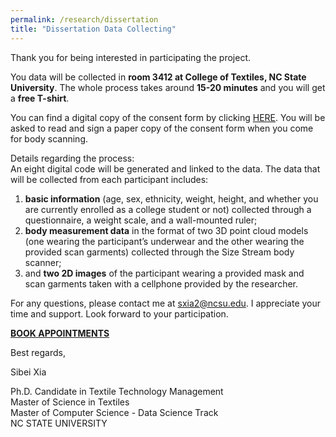 ```yaml
---
permalink: /research/dissertation
title: "Dissertation Data Collecting"
---
```


Thank you for being interested in participating the project.  

You data will be collected in **room 3412 at College of Textiles, NC State University**. The whole process takes around **15-20 minutes** and you will get a **free T-shirt**. 

You can find a digital copy of the consent form by clicking [HERE](https://drive.google.com/a/ncsu.edu/file/d/0By1ZOfLoXEBbd3FON1M4SjluR3M/view?usp=sharing). You will be asked to read and sign a paper copy of the consent form when you come for body scanning. 

Details regarding the process:  
An eight digital code will be generated and linked to the data. The data that will be collected from each participant includes:  
1) **basic information** (age, sex, ethnicity, weight, height, and whether you are currently enrolled as a college student or not) collected through a questionnaire, a weight scale, and a wall-mounted ruler;  
2) **body measurement data** in the format of two 3D point cloud models (one wearing the participant’s underwear and the other wearing the provided scan garments) collected through the Size Stream body scanner;  
3) and **two 2D images** of the participant wearing a provided mask and scan garments taken with a cellphone provided by the researcher.  

For any questions, please contact me at sxia2@ncsu.edu. I appreciate your time and support. Look forward to your participation.  

**[BOOK APPOINTMENTS](https://calendar.google.com/calendar/selfsched?sstoken=UU50X0EzelNfMUhPfGRlZmF1bHR8YzI0ZDg2OGFlNWE0Mzg1OTFhODc2MzgwMDdjYzhjZTk)**

Best regards, 

Sibei Xia

Ph.D. Candidate in Textile Technology Management  
Master of Science in Textiles  
Master of Computer Science - Data Science Track  
NC STATE UNIVERSITY  

